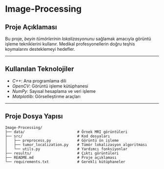 # Image-Processing

## Proje Açıklaması
Bu proje, *beyin tümörlerinin lokalizasyonunu* sağlamak amacıyla görüntü işleme tekniklerini kullanır. Medikal profesyonellerin doğru teşhis koymalarını desteklemeyi hedefler.

---

## Kullanılan Teknolojiler
- *C++*: Ana programlama dili
- *OpenCV*: Görüntü işleme kütüphanesi
- *NumPy*: Sayısal hesaplama ve veri işleme
- *Matplotlib*: Görselleştirme araçları

---

## Proje Dosya Yapısı
```plaintext
Image-Processing/
├── data/                        # Örnek MRI görüntüleri
├── src/                         # Kod dosyaları
│   ├── preprocess.py            # Görüntü ön işleme
│   ├── tumor_localization.py    # Tümör lokalizasyon algoritması
│   └── utils.py                 # Yardımcı fonksiyonlar
├── results/                     # Çıktı görüntüleri
├── README.md                    # Proje açıklaması
└── requirements.txt             # Gerekli kütüphaneler
